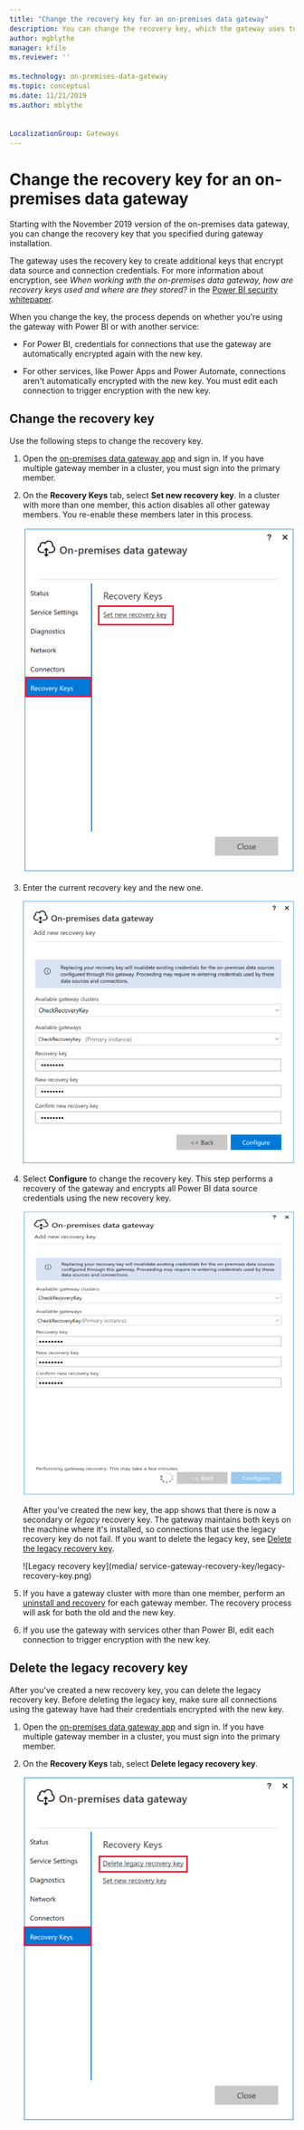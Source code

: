 ```yaml
---
title: "Change the recovery key for an on-premises data gateway"
description: You can change the recovery key, which the gateway uses to create additional keys that encrypt data source and connection credentials.
author: mgblythe
manager: kfile
ms.reviewer: ''

ms.technology: on-premises-data-gateway
ms.topic: conceptual
ms.date: 11/21/2019
ms.author: mblythe


LocalizationGroup: Gateways
---
```


# Change the recovery key for an on-premises data gateway

Starting with the November 2019 version of the on-premises data gateway, you can change the recovery key that you specified during gateway installation.

The gateway uses the recovery key to create additional keys that encrypt data source and connection credentials. For more information about encryption, see _When working with the on-premises data gateway, how are recovery keys used and where are they stored?_ in the [Power BI security whitepaper](/power-bi/whitepaper-powerbi-security#power-bi-security-questions-and-answers).

When you change the key, the process depends on whether you're using the gateway with Power BI or with another service:

- For Power BI, credentials for connections that use the gateway are automatically encrypted again with the new key.

- For other services, like Power Apps and Power Automate, connections aren't automatically encrypted with the new key. You must edit each connection to trigger encryption with the new key.

## Change the recovery key

Use the following steps to change the recovery key.

1. Open the [on-premises data gateway app](service-gateway-app.md) and sign in. If you have multiple gateway member in a cluster, you must sign into the primary member.

1. On the **Recovery Keys** tab, select **Set new recovery key**. In a cluster with more than one member, this action disables all other gateway members. You re-enable these members later in this process.

    ![Set new recovery key](media/service-gateway-recovery-key/set-new-recovery-key.png)

1. Enter the current recovery key and the new one.

    ![Add new recovery key](media/service-gateway-recovery-key/add-new-recovery-key.png)

1. Select **Configure** to change the recovery key. This step performs a recovery of the gateway and encrypts all Power BI data source credentials using the new recovery key.

    ![Configure new recovery key](media/service-gateway-recovery-key/configure-new-recovery-key.png)

    After you've created the new key, the app shows that there is now a secondary or _legacy_ recovery key. The gateway maintains both keys on the machine where it's installed, so connections that use the legacy recovery key do not fail. If you want to delete the legacy key, see [Delete the legacy recovery key](#delete-the-legacy-recovery-key).

    ![Legacy recovery key](media/ service-gateway-recovery-key/legacy-recovery-key.png)

1. If you have a gateway cluster with more than one member, perform an [uninstall and recovery](https://docs.microsoft.com/data-integration/gateway/service-gateway-migrate) for each gateway member.  The recovery process will ask for both the old and the new key.

1. If you use the gateway with services other than Power BI, edit each connection to trigger encryption with the new key.

## Delete the legacy recovery key

After you've created a new recovery key, you can delete the legacy recovery key. Before deleting the legacy key, make sure all connections using the gateway have had their credentials encrypted with the new key.

1. Open the [on-premises data gateway app](https://docs.microsoft.com/data-integration/gateway/service-gateway-app) and sign in. If you have multiple gateway member in a cluster, you must sign into the primary member.

1. On the **Recovery Keys** tab, select **Delete legacy recovery key**.

    ![Delete legacy recovery key](media/service-gateway-recovery-key/delete-legacy-recovery-key.png)